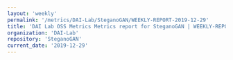 ```yaml
---
layout: 'weekly'
permalink: '/metrics/DAI-Lab/SteganoGAN/WEEKLY-REPORT-2019-12-29'
title: 'DAI Lab OSS Metrics Metrics report for SteganoGAN | WEEKLY-REPORT-2019-12-29'
organization: 'DAI-Lab'
repository: 'SteganoGAN'
current_date: '2019-12-29'
---
```

